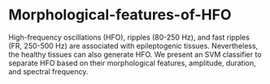 # Morphological-features-of-HFO
High-frequency oscillations (HFO), ripples (80-250 Hz), and fast ripples (FR, 250-500 Hz) are associated with epileptogenic tissues. Nevertheless, the healthy tissues can also generate HFO. We present an SVM classifier to separate HFO based on their morphological features, amplitude, duration, and spectral frequency.
